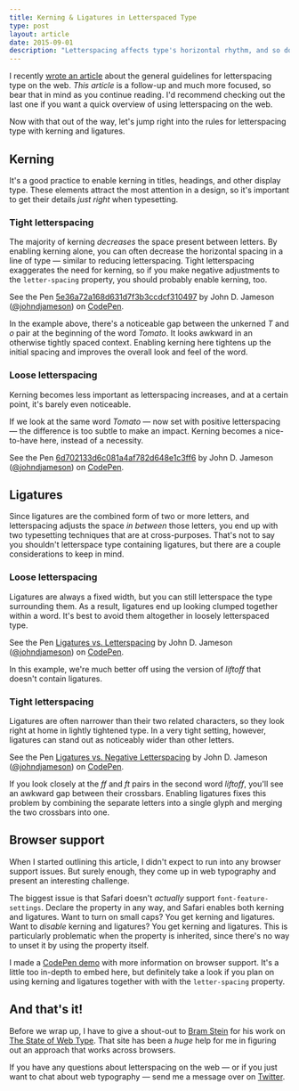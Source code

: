 ```yaml
---
title: Kerning & Ligatures in Letterspaced Type
type: post
layout: article
date: 2015-09-01
description: "Letterspacing affects type's horizontal rhythm, and so do kerning and ligatures. Combining all three of them can make for beautifully spaced typography."
---
```


I recently [wrote an article][guidelines] about the general guidelines for letterspacing type on the web. _This article_ is a follow-up and much more focused, so bear that in mind as you continue reading. I'd recommend checking out the last one if you want a quick overview of using letterspacing on the web.

Now with that out of the way, let's jump right into the rules for letterspacing type with kerning and ligatures.

Kerning
-------

It's a good practice to enable kerning in titles, headings, and other display type. These elements attract the most attention in a design, so it's important to get their details _just right_ when typesetting.

### Tight letterspacing

The majority of kerning _decreases_ the space present between letters. By enabling kerning alone, you can often decrease the horizontal spacing in a line of type &mdash; similar to reducing letterspacing. Tight letterspacing exaggerates the need for kerning, so if you make negative adjustments to the `letter-spacing` property, you should probably enable kerning, too.

<p data-height="290" data-theme-id="2137" data-slug-hash="5e36a72a168d631d7f3b3ccdcf310497" data-default-tab="result" data-user="johndjameson" class='codepen'>See the Pen <a href='http://codepen.io/johndjameson/pen/5e36a72a168d631d7f3b3ccdcf310497/'>5e36a72a168d631d7f3b3ccdcf310497</a> by John D. Jameson (<a href='http://codepen.io/johndjameson'>@johndjameson</a>) on <a href='http://codepen.io'>CodePen</a>.</p>

In the example above, there's a noticeable gap between the unkerned _T_ and _o_ pair at the beginning of the word _Tomato_. It looks awkward in an otherwise tightly spaced context. Enabling kerning here tightens up the initial spacing and improves the overall look and feel of the word.

### Loose letterspacing

Kerning becomes less important as letterspacing increases, and at a certain point, it's barely even noticeable.

If we look at the same word _Tomato_ &mdash; now set with positive letterspacing &mdash; the difference is too subtle to make an impact. Kerning becomes a nice-to-have here, instead of a necessity.

<p data-height="290" data-theme-id="2137" data-slug-hash="6d702133d6c081a4af782d648e1c3ff6" data-default-tab="result" data-user="johndjameson" class='codepen'>See the Pen <a href='http://codepen.io/johndjameson/pen/6d702133d6c081a4af782d648e1c3ff6/'>6d702133d6c081a4af782d648e1c3ff6</a> by John D. Jameson (<a href='http://codepen.io/johndjameson'>@johndjameson</a>) on <a href='http://codepen.io'>CodePen</a>.</p>

Ligatures
---------

Since ligatures are the combined form of two or more letters, and letterspacing adjusts the space _in between_ those letters, you end up with two typesetting techniques that are at cross-purposes. That's not to say you shouldn't letterspace type containing ligatures, but there are a couple considerations to keep in mind.

### Loose letterspacing

Ligatures are always a fixed width, but you can still letterspace the type surrounding them. As a result, ligatures end up looking clumped together within a word. It's best to avoid them altogether in loosely letterspaced type.

<p data-height="230" data-theme-id="2137" data-slug-hash="e4d79dfcf8e98e856f9d5c8ba65f8b4e" data-default-tab="result" data-user="johndjameson" class='codepen'>See the Pen <a href='http://codepen.io/johndjameson/pen/e4d79dfcf8e98e856f9d5c8ba65f8b4e/'>Ligatures vs. Letterspacing</a> by John D. Jameson (<a href='http://codepen.io/johndjameson'>@johndjameson</a>) on <a href='http://codepen.io'>CodePen</a>.</p>

In this example, we're much better off using the version of _liftoff_ that doesn't contain ligatures.

### Tight letterspacing

Ligatures are often narrower than their two related characters, so they look right at home in lightly tightened type. In a very tight setting, however, ligatures can stand out as noticeably wider than other letters.

<p data-height="230" data-theme-id="2137" data-slug-hash="cb5625881dcf0db7e11d26d69c2ff40c" data-default-tab="result" data-user="johndjameson" class='codepen'>See the Pen <a href='http://codepen.io/johndjameson/pen/cb5625881dcf0db7e11d26d69c2ff40c/'>Ligatures vs. Negative Letterspacing</a> by John D. Jameson (<a href='http://codepen.io/johndjameson'>@johndjameson</a>) on <a href='http://codepen.io'>CodePen</a>.</p>

If you look closely at the _ff_ and _ft_ pairs in the second word _liftoff_, you'll see an awkward gap between their crossbars. Enabling ligatures fixes this problem by combining the separate letters into a single glyph and merging the two crossbars into one.

Browser support
---------------

When I started outlining this article, I didn't expect to run into any browser support issues. But surely enough, they come up in web typography and present an interesting challenge.

The biggest issue is that Safari doesn't _actually_ support `font-feature-settings`. Declare the property in any way, and Safari enables both kerning and ligatures. Want to turn on small caps? You get kerning and ligatures. Want to _disable_ kerning and ligatures? You get kerning and ligatures. This is particularly problematic when the property is inherited, since there's no way to unset it by using the property itself.

I made a [CodePen demo][codepen-demo] with more information on browser support. It's a little too in-depth to embed here, but definitely take a look if you plan on using kerning and ligatures together with with the `letter-spacing` property.

And that's it!
--------------

Before we wrap up, I have to give a shout-out to [Bram Stein][twitter-bram] for his work on [The State of Web Type][state-of-web-type]. That site has been a _huge_ help for me in figuring out an approach that works across browsers.

If you have any questions about letterspacing on the web &mdash; or if you just want to chat about web typography &mdash; send me a message over on [Twitter][twitter].

<script async src="//assets.codepen.io/assets/embed/ei.js"></script>

[codepen-demo]: http://codepen.io/johndjameson/pen/e96a930f0a73dd36f9ff173422b48523?editors=110
[guidelines]: guidelines-for-letterspacing-type.html
[state-of-web-type]: http://stateofwebtype.com/
[twitter]: https://twitter.com/johndjameson
[twitter-bram]: https://twitter.com/bram_stein
